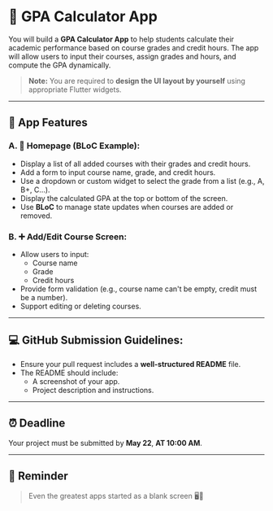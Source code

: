 # 📘 GPA Calculator App

You will build a **GPA Calculator App** to help students calculate their academic performance based on course grades and credit hours. The app will allow users to input their courses, assign grades and hours, and compute the GPA dynamically.

> **Note:** You are required to **design the UI layout by yourself** using appropriate Flutter widgets.

---

## 🚀 App Features

### A. 📄 Homepage (BLoC Example):

- Display a list of all added courses with their grades and credit hours.
- Add a form to input course name, grade, and credit hours.
- Use a dropdown or custom widget to select the grade from a list (e.g., A, B+, C...).
- Display the calculated GPA at the top or bottom of the screen.
- Use **BLoC** to manage state updates when courses are added or removed.

### B. ➕ Add/Edit Course Screen:

- Allow users to input:
  - Course name  
  - Grade  
  - Credit hours  
- Provide form validation (e.g., course name can't be empty, credit must be a number).
- Support editing or deleting courses.

---

## 💻 GitHub Submission Guidelines:

- Ensure your pull request includes a **well-structured README** file.
- The README should include:
  - A screenshot of your app.  
  - Project description and instructions.

---

## ⏰ Deadline

Your project must be submitted by **May 22**, **AT 10:00 AM**.

---

## 📝 Reminder

> Even the greatest apps started as a blank screen 🖥️🎉
